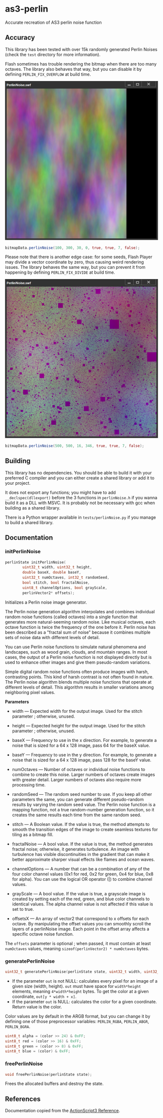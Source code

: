 # as3-perlin
Accurate recreation of AS3 perlin noise function


## Accuracy

This library has been tested with over 15k randomly generated Perlin Noises (check the `test` directory for more information).

Flash sometimes has trouble rendering the bitmap when there are too many octaves. The library also behaves that way, but you can disable it by defining `PERLIN_FIX_OVERFLOW` at build time.

![perlin noise with right part missing](images/lazy.png)

```as
bitmapData.perlinNoise(100, 300, 30, 0, true, true, 7, false);
```

Please note that there is another edge case: for some seeds, Flash Player may divide a vector coordinate by zero, thus causing weird rendering issues. The library behaves the same way, but you can prevent it from happening by defining `PERLIN_FIX_DIVIDE` at build time.

![colored perlin noise with purple squares](images/div0.png)

```as
bitmapData.perlinNoise(500, 500, 16, 346, true, true, 7, false);
```


## Building

This library has no dependencies. You should be able to build it with your preferred C compiler and you can either create a shared library or add it to your project.

It does not export any functions; you might have to add `__declspec(dllexport)` before the 3 functions in `perlinNoise.h` if you wanna build it as a DLL with MSVC. It is probably not be necessary with gcc when building as a shared library.

There is a Python wrapper available in `tests/perlinNoise.py` if you manage to build a shared library.


## Documentation

### initPerlinNoise

```c
perlinState initPerlinNoise(
        uint32_t width, uint32_t height,
        double baseX, double baseY,
        uint32_t numOctaves, int32_t randomSeed,
        bool stitch, bool fractalNoise,
        uint8_t channelOptions, bool grayScale,
        perlinVector2* offsets);
```
        
Initializes a Perlin noise image generator.

The Perlin noise generation algorithm interpolates and combines individual random noise functions (called octaves)
into a single function that generates more natural-seeming random noise.
Like musical octaves, each octave function is twice the frequency of the one before it.
Perlin noise has been described as a "fractal sum of noise" because it combines multiple sets of noise data with different levels of detail.

You can use Perlin noise functions to simulate natural phenomena and landscapes, such as wood grain, clouds, and mountain ranges.
In most cases, the output of a Perlin noise function is not displayed directly but is used to enhance other images and give them pseudo-random variations.

Simple digital random noise functions often produce images with harsh, contrasting points.
This kind of harsh contrast is not often found in nature.
The Perlin noise algorithm blends multiple noise functions that operate at different levels of detail.
This algorithm results in smaller variations among neighboring pixel values.

**Parameters**

- width — Expected width for the output image. Used for the stitch parameter ; otherwise, unused.

- height — Expected height for the output image. Used for the stitch parameter ; otherwise, unused.

- baseX — Frequency to use in the x direction. For example, to generate a noise that is sized for a 64 x 128 image, pass 64 for the baseX value.

- baseY — Frequency to use in the y direction. For example, to generate a noise that is sized for a 64 x 128 image, pass 128 for the baseY value.

- numOctaves — Number of octaves or individual noise functions to combine to create this noise. Larger numbers of octaves create images with greater detail. Larger numbers of octaves also require more processing time.

- randomSeed — The random seed number to use. If you keep all other parameters the same, you can generate different pseudo-random results by varying the random seed value. The Perlin noise function is a mapping function, not a true random-number generation function, so it creates the same results each time from the same random seed.

- stitch — A Boolean value. If the value is true, the method attempts to smooth the transition edges of the image to create seamless textures for tiling as a bitmap fill.

- fractalNoise — A bool value. If the value is true, the method generates fractal noise; otherwise, it generates turbulence. An image with turbulence has visible discontinuities in the gradient that can make it better approximate sharper visual effects like flames and ocean waves.

- channelOptions — A number that can be a combination of any of the four color channel values (0x1 for red, 0x2 for green, 0x4 for blue, 0x8 for alpha). You can use the logical OR operator (|) to combine channel values.

- grayScale — A bool value. If the value is true, a grayscale image is created by setting each of the red, green, and blue color channels to identical values. The alpha channel value is not affected if this value is set to true.
 
- offsetsX — An array of vector2 that correspond to x offsets for each octave. By manipulating the offset values you can smoothly scroll the layers of a perlinNoise image. Each point in the offset array affects a specific octave noise function.

The `offsets` parameter is optional ; when passed, it must contain at least `numOctaves` values, meaning `sizeof(perlinVector2) * numOctaves` bytes.


### generatePerlinNoise

```c
uint32_t generatePerlinNoise(perlinState state, uint32_t width, uint32_t height, uint32_t* out);
```

- If the parameter `out` is not NULL: calculates every pixel for an image of a given size (width, height). `out` must have space for `width*height` elements, meaning `4*width*height` bytes. To get the color at a given coordinate, `out[y * width + x]`.
- If the parameter `out` is NULL: calculates the color for a given coordinate. Return value is the color.

Color values are by default in the ARGB format, but you can change it by defining one of those preprocessor variables: `PERLIN_RGBA`, `PERLIN_ABGR`, `PERLIN_BGRA`.
```c
uint8_t alpha = (color >> 24) & 0xFF;
uint8_t red = (color >> 16) & 0xFF;
uint8_t green = (color >> 8) & 0xFF;
uint8_t blue = (color) & 0xFF;
```

### freePerlinNoise

```c
void freePerlinNoise(perlinState state);
```

Frees the allocated buffers and destroy the state. 


## References

Documentation copied from the [ActionScript3 Reference](https://help.adobe.com/en_US/FlashPlatform/reference/actionscript/3/flash/display/BitmapData.html).
